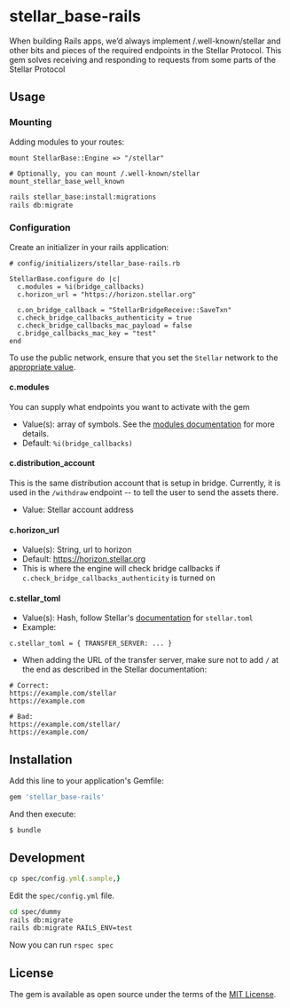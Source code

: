 # stellar_base-rails

When building Rails apps, we’d always implement /.well-known/stellar and other bits and pieces of the required endpoints in the Stellar Protocol. This gem solves receiving and responding to requests from some parts of the Stellar Protocol

## Usage

### Mounting
Adding modules to your routes:

```
mount StellarBase::Engine => "/stellar"

# Optionally, you can mount /.well-known/stellar
mount_stellar_base_well_known
```

```sh
rails stellar_base:install:migrations
rails db:migrate
```

### Configuration
Create an initializer in your rails application:

```
# config/initializers/stellar_base-rails.rb

StellarBase.configure do |c|
  c.modules = %i(bridge_callbacks)
  c.horizon_url = "https://horizon.stellar.org"

  c.on_bridge_callback = "StellarBridgeReceive::SaveTxn"
  c.check_bridge_callbacks_authenticity = true
  c.check_bridge_callbacks_mac_payload = false
  c.bridge_callbacks_mac_key = "test"
end
```

To use the public network, ensure that you set the `Stellar` network to the [appropriate value](https://github.com/stellar/ruby-stellar-sdk#usage).

#### c.modules
You can supply what endpoints you want to activate with the gem

- Value(s): array of symbols. See the [modules documentation](docs/modules.md) for more details.
- Default: `%i(bridge_callbacks)`

#### c.distribution_account
This is the same distribution account that is setup in bridge. Currently, it is used in the `/withdraw` endpoint -- to tell the user to send the assets there.

- Value: Stellar account address

#### c.horizon_url
- Value(s): String, url to horizon
- Default: https://horizon.stellar.org
- This is where the engine will check bridge callbacks if `c.check_bridge_callbacks_authenticity` is turned on

#### c.stellar_toml
- Value(s): Hash, follow Stellar's [documentation](https://www.stellar.org/developers/guides/concepts/stellar-toml.html) for `stellar.toml`
- Example:
```
c.stellar_toml = { TRANSFER_SERVER: ... }
```
- When adding the URL of the transfer server, make sure not to add `/` at the end as described in the Stellar documentation:
```
# Correct:
https://example.com/stellar
https://example.com

# Bad:
https://example.com/stellar/
https://example.com/
```

## Installation
Add this line to your application's Gemfile:

```ruby
gem 'stellar_base-rails'
```

And then execute:
```bash
$ bundle
```

## Development

```ruby
cp spec/config.yml{.sample,}
```

Edit the `spec/config.yml` file.

```sh
cd spec/dummy
rails db:migrate
rails db:migrate RAILS_ENV=test
```

Now you can run `rspec spec`

## License
The gem is available as open source under the terms of the [MIT License](http://opensource.org/licenses/MIT).
